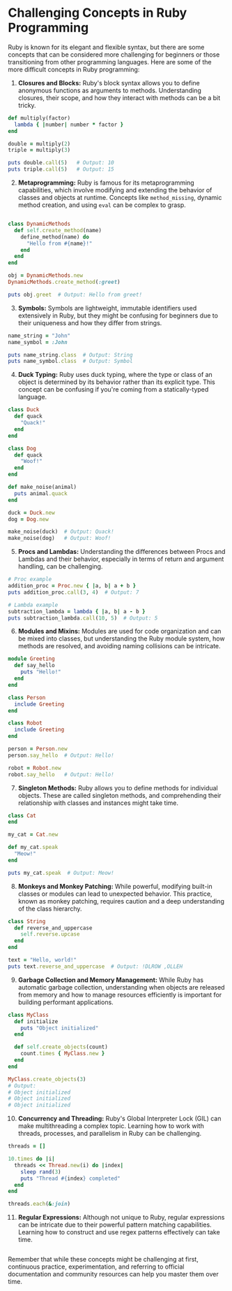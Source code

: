 # Challenging Concepts in Ruby Programming

Ruby is known for its elegant and flexible syntax, but there are some concepts that can be considered more challenging for beginners or those transitioning from other programming languages. Here are some of the more difficult concepts in Ruby programming:

1. **Closures and Blocks:** Ruby's block syntax allows you to define anonymous functions as arguments to methods. Understanding closures, their scope, and how they interact with methods can be a bit tricky.

```ruby
def multiply(factor)
  lambda { |number| number * factor }
end

double = multiply(2)
triple = multiply(3)

puts double.call(5)   # Output: 10
puts triple.call(5)   # Output: 15

```

2. **Metaprogramming:** Ruby is famous for its metaprogramming capabilities, which involve modifying and extending the behavior of classes and objects at runtime. Concepts like `method_missing`, dynamic method creation, and using `eval` can be complex to grasp.

```ruby

class DynamicMethods
  def self.create_method(name)
    define_method(name) do
      "Hello from #{name}!"
    end
  end
end

obj = DynamicMethods.new
DynamicMethods.create_method(:greet)

puts obj.greet  # Output: Hello from greet!

```

3. **Symbols:** Symbols are lightweight, immutable identifiers used extensively in Ruby, but they might be confusing for beginners due to their uniqueness and how they differ from strings.

```ruby
name_string = "John"
name_symbol = :John

puts name_string.class  # Output: String
puts name_symbol.class  # Output: Symbol

```

4. **Duck Typing:** Ruby uses duck typing, where the type or class of an object is determined by its behavior rather than its explicit type. This concept can be confusing if you're coming from a statically-typed language.

```ruby
class Duck
  def quack
    "Quack!"
  end
end

class Dog
  def quack
    "Woof!"
  end
end

def make_noise(animal)
  puts animal.quack
end

duck = Duck.new
dog = Dog.new

make_noise(duck)  # Output: Quack!
make_noise(dog)   # Output: Woof!

```

5. **Procs and Lambdas:** Understanding the differences between Procs and Lambdas and their behavior, especially in terms of return and argument handling, can be challenging.

```ruby
# Proc example
addition_proc = Proc.new { |a, b| a + b }
puts addition_proc.call(3, 4)  # Output: 7

# Lambda example
subtraction_lambda = lambda { |a, b| a - b }
puts subtraction_lambda.call(10, 5)  # Output: 5

```

6. **Modules and Mixins:** Modules are used for code organization and can be mixed into classes, but understanding the Ruby module system, how methods are resolved, and avoiding naming collisions can be intricate.

```ruby
module Greeting
  def say_hello
    puts "Hello!"
  end
end

class Person
  include Greeting
end

class Robot
  include Greeting
end

person = Person.new
person.say_hello  # Output: Hello!

robot = Robot.new
robot.say_hello   # Output: Hello!

```

7. **Singleton Methods:** Ruby allows you to define methods for individual objects. These are called singleton methods, and comprehending their relationship with classes and instances might take time.

```ruby
class Cat
end

my_cat = Cat.new

def my_cat.speak
  "Meow!"
end

puts my_cat.speak  # Output: Meow!

```

8. **Monkeys and Monkey Patching:** While powerful, modifying built-in classes or modules can lead to unexpected behavior. This practice, known as monkey patching, requires caution and a deep understanding of the class hierarchy.

```ruby
class String
  def reverse_and_uppercase
    self.reverse.upcase
  end
end

text = "Hello, world!"
puts text.reverse_and_uppercase  # Output: !DLROW ,OLLEH
```

9. **Garbage Collection and Memory Management:** While Ruby has automatic garbage collection, understanding when objects are released from memory and how to manage resources efficiently is important for building performant applications.

```ruby
class MyClass
  def initialize
    puts "Object initialized"
  end

  def self.create_objects(count)
    count.times { MyClass.new }
  end
end

MyClass.create_objects(3)
# Output:
# Object initialized
# Object initialized
# Object initialized

```

10. **Concurrency and Threading:** Ruby's Global Interpreter Lock (GIL) can make multithreading a complex topic. Learning how to work with threads, processes, and parallelism in Ruby can be challenging.

```ruby
threads = []

10.times do |i|
  threads << Thread.new(i) do |index|
    sleep rand(3)
    puts "Thread #{index} completed"
  end
end

threads.each(&:join)

```

11. **Regular Expressions:** Although not unique to Ruby, regular expressions can be intricate due to their powerful pattern matching capabilities. Learning how to construct and use regex patterns effectively can take time.

```ruby

```

Remember that while these concepts might be challenging at first, continuous practice, experimentation, and referring to official documentation and community resources can help you master them over time.
